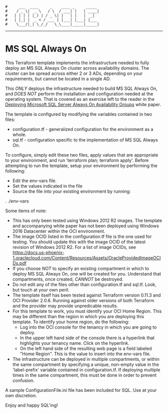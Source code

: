     #     ___  ____     _    ____ _     _____
    #    / _ \|  _ \   / \  / ___| |   | ____|
    #   | | | | |_) | / _ \| |   | |   |  _|
    #   | |_| |  _ < / ___ | |___| |___| |___
    #    \___/|_| \_/_/   \_\____|_____|_____|
***

# MS SQL Always On

This Terraform template implements the infrastructure needed to fully deploy an MS SQL Always On cluster across availability domains.  The cluster can be spread across either 2 or 3 ADs, depending on your requirements, but cannot be located in a single AD.

This *ONLY* deploys the infrastructure needed to build MS SQL Always On, and *DOES NOT* perform the installation and configuration needed at the operating system.  That is covered as an exercise left to the reader in the [Deploying Microsoft SQL Server Always On Availability Groups](https://docs.us-phoenix-1.oraclecloud.com/Content/Resources/Assets/deploy-sql-server-availability-groups.pdf) white paper.  

The template is configured by modifying the variables contained in two files:

- configuration.tf - generalized configuration for the environment as a whole.
- sql.tf - configuration specific to the implementation of MS SQL Always On.

To configure, simply edit these two files, apply values that are appropriate to your environment, and run 'terraform plan; terraform apply'.  Before attempting to run the template, setup your environment by performing the following:

- Edit the env-vars file.
- Set the values indicated in the file
- Source the file into your existing environment by running:

. ./env-vars

Some items of note:

- This has only been tested using Windows 2012 R2 images.  The template and accompanying white paper has not been deployed using Windows 2016 Datacenter within the OCI environment.
- The image OCID listed in the configuration.tf file is the one used for testing.  You should update this with the image OCID of the latest revision of Windows 2012 R2.  For a list of image OCIDs, see https://docs.us-phoenix-1.oraclecloud.com/Content/Resources/Assets/OracleProvidedImageOCIDs.pdf
- If you choose *NOT* to specify an existing compartment in which to deploy MS SQL Always On, one will be created for you.  Understand that compartments, once created, *CANNOT* be destroyed.
- Do not edit any of the files other than configuration.tf and sql.tf. Look, but touch at your own peril.
- The template itself has been tested against Terraform version 0.11.3 and OCI Provider 2.0.6.  Running against older versions of both Terraform and the provider may provide unpredicable results.
- For this template to work, you must identify your OCI Home Region.  This may be different than the region in which you are deploying this template.  To identify your home region, do the following:
	- Log into the OCI console for the tenancy in which you are going to deploy.
	- In the upper left hand side of the console there is a hyperlink that highlights your tenancy name.  Click on the hyperlink.
	- On the left hand side of the resulting web page is a field labeled "Home Region".  This is the value to insert into the env-vars file.
- The infrastructure can be deployed in multiple compartments, or within the same compartment by specifying a unique, non-empty value in the 'label-prefix' variable contained in configuration.tf.  If deploying multiple times in the same compartment, this must be done in order to prevent confusion.

A sample ConfigurationFile.ini file has been included for SQL.  Use at your own discretion.  

Enjoy and happy SQL'ing!
